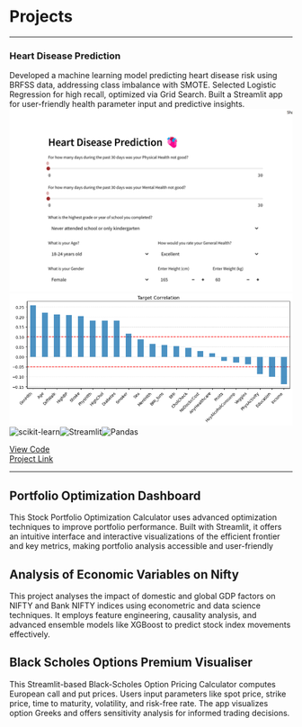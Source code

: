 <!-- #
---

### Education
Ashoka University - BA Economics and Mathematics (2023-2027)  
_CGPA: 3.96_

---
### Work Experience
**Data Engineering Intern @ Centre for Data Science and Analytics**

**Research Assistant @ Ashoka University**

**Equity and Derivatives Intern @ Jainam Broking**

**Analytics Intern @ Kashi Weaves**

--- -->
# Projects
---
### Heart Disease Prediction     
Developed a machine learning model predicting heart disease risk using BRFSS data, addressing class imbalance with SMOTE. Selected Logistic Regression for high recall, optimized via Grid Search. Built a Streamlit app for user-friendly health parameter input and predictive insights.
<img src="images/heart_project.png?raw=true" />
<img src="images/target_correlation_plot.png?raw=true"/>
![scikit-learn](https://img.shields.io/badge/scikit--learn-%23F7931E.svg?style=for-the-badge&logo=scikit-learn&logoColor=white)![Streamlit](https://img.shields.io/badge/Streamlit-%23FE4B4B.svg?style=for-the-badge&logo=streamlit&logoColor=white)![Pandas](https://img.shields.io/badge/pandas-%23150458.svg?style=for-the-badge&logo=pandas&logoColor=white)

[View Code](https://github.com/certifiedoxygen/Heart-Disease-Prediction-Project)  
[Project Link](https://certifiedoxygen-heart-disease-prediction-project-app-nmkxm2.streamlit.app/)

---
## Portfolio Optimization Dashboard   
This Stock Portfolio Optimization Calculator uses advanced optimization techniques to improve portfolio performance. Built with Streamlit, it offers an intuitive interface and interactive visualizations of the efficient frontier and key metrics, making portfolio analysis accessible and user-friendly

## Analysis of Economic Variables on Nifty   
This project analyses the impact of domestic and global GDP factors on NIFTY and Bank NIFTY indices using econometric and data science techniques. It employs feature engineering, causality analysis, and advanced ensemble models like XGBoost to predict stock index movements effectively.

## Black Scholes Options Premium Visualiser   
This Streamlit-based Black-Scholes Option Pricing Calculator computes European call and put prices. Users input parameters like spot price, strike price, time to maturity, volatility, and risk-free rate. The app visualizes option Greeks and offers sensitivity analysis for informed trading decisions.

